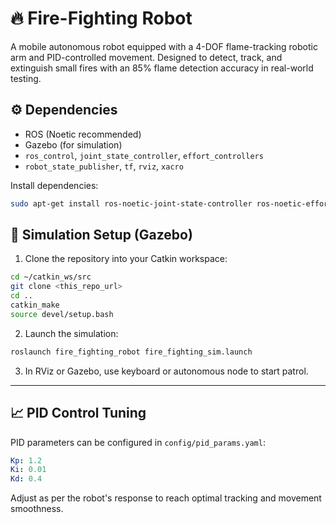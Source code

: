# 🔥 Fire-Fighting Robot

A mobile autonomous robot equipped with a 4-DOF flame-tracking robotic arm and PID-controlled movement. Designed to detect, track, and extinguish small fires with an 85% flame detection accuracy in real-world testing.

## ⚙️ Dependencies

* ROS (Noetic recommended)
* Gazebo (for simulation)
* `ros_control`, `joint_state_controller`, `effort_controllers`
* `robot_state_publisher`, `tf`, `rviz`, `xacro`

Install dependencies:

```bash
sudo apt-get install ros-noetic-joint-state-controller ros-noetic-effort-controllers
```
## 🧪 Simulation Setup (Gazebo)

1. Clone the repository into your Catkin workspace:

```bash
cd ~/catkin_ws/src
git clone <this_repo_url>
cd ..
catkin_make
source devel/setup.bash
```

2. Launch the simulation:

```bash
roslaunch fire_fighting_robot fire_fighting_sim.launch
```

3. In RViz or Gazebo, use keyboard or autonomous node to start patrol.

---

## 📈 PID Control Tuning

PID parameters can be configured in `config/pid_params.yaml`:

```yaml
Kp: 1.2
Ki: 0.01
Kd: 0.4
```

Adjust as per the robot's response to reach optimal tracking and movement smoothness.
